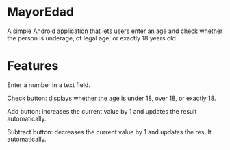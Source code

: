# MayorEdad
A simple Android application that lets users enter an age and check whether the person is underage, of legal age, or exactly 18 years old.

# Features

Enter a number in a text field.

Check button: displays whether the age is under 18, over 18, or exactly 18.

Add button: increases the current value by 1 and updates the result automatically.

Subtract button: decreases the current value by 1 and updates the result automatically.
